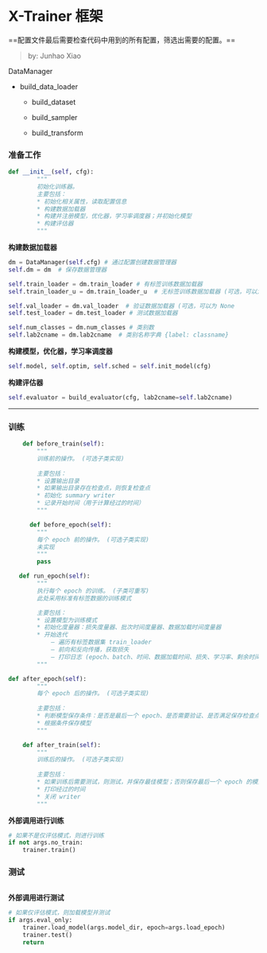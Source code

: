 # X-Trainer 框架



==配置文件最后需要检查代码中用到的所有配置，筛选出需要的配置。==

> by: Junhao Xiao

DataManager

* build_data_loader

  - build_dataset

  - build_sampler

  - build_transform







### 准备工作

```python
def __init__(self, cfg):
        """
        初始化训练器。
        主要包括：
        * 初始化相关属性，读取配置信息
        * 构建数据加载器
        * 构建并注册模型，优化器，学习率调度器；并初始化模型
        * 构建评估器
        """
```

**构建数据加载器**

```python
dm = DataManager(self.cfg) # 通过配置创建数据管理器
self.dm = dm  # 保存数据管理器

self.train_loader = dm.train_loader # 有标签训练数据加载器
self.train_loader_u = dm.train_loader_u  # 无标签训练数据加载器 (可选，可以为 None

self.val_loader = dm.val_loader  # 验证数据加载器 (可选，可以为 None
self.test_loader = dm.test_loader # 测试数据加载器

self.num_classes = dm.num_classes # 类别数
self.lab2cname = dm.lab2cname  # 类别名称字典 {label: classname}

```

**构建模型，优化器，学习率调度器**

```python
self.model, self.optim, self.sched = self.init_model(cfg)

```

**构建评估器**

```python
self.evaluator = build_evaluator(cfg, lab2cname=self.lab2cname) 

```

---

### 训练

```python
    def before_train(self):
        """
        训练前的操作。 (可选子类实现)
        
        主要包括：
        * 设置输出目录
        * 如果输出目录存在检查点，则恢复检查点
        * 初始化 summary writer
        * 记录开始时间（用于计算经过的时间）
        """
```



```python
      def before_epoch(self):
        """
        每个 epoch 前的操作。 (可选子类实现)  
        未实现
        """
        pass
```



```python
   def run_epoch(self):
        """
        执行每个 epoch 的训练。 (子类可重写)
        此处采用标准有标签数据的训练模式

        主要包括：
        * 设置模型为训练模式
        * 初始化度量器：损失度量器、批次时间度量器、数据加载时间度量器
        * 开始迭代
            — 遍历有标签数据集 train_loader
            — 前向和反向传播，获取损失
            — 打印日志 (epoch、batch、时间、数据加载时间、损失、学习率、剩余时间)
        """
```

  

```python
def after_epoch(self):
        """
        每个 epoch 后的操作。 (可选子类实现)
        
        主要包括：
        * 判断模型保存条件：是否是最后一个 epoch、是否需要验证、是否满足保存检查点的频率
        * 根据条件保存模型
        """
```



```python
    def after_train(self):
        """
        训练后的操作。 (可选子类实现)
        
        主要包括：
        * 如果训练后需要测试，则测试，并保存最佳模型；否则保存最后一个 epoch 的模型
        * 打印经过的时间
        * 关闭 writer
        """
```

**外部调用进行训练**

```python
# 如果不是仅评估模式，则进行训练
if not args.no_train:
    trainer.train()
```



### 测试



```python
```

**外部调用进行测试**

```python
# 如果仅评估模式，则加载模型并测试
if args.eval_only:
    trainer.load_model(args.model_dir, epoch=args.load_epoch)
    trainer.test()
    return
```

